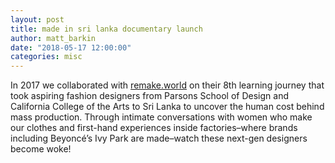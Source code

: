 ```yaml
---
layout: post
title: made in sri lanka documentary launch
author: matt_barkin
date: "2018-05-17 12:00:00"
categories: misc
---
```


In 2017 we collaborated with [remake.world](http://remake.world/) on their 8th learning journey that took aspiring fashion designers from Parsons School of Design and California College of the Arts to Sri Lanka to uncover the human cost behind mass production. Through intimate conversations with women who make our clothes and first-hand experiences inside factories–where brands including Beyoncé’s Ivy Park are made–watch these next-gen designers become woke!
